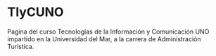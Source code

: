 # TIyCUNO
Pagina del curso Tecnologías de la Información y Comunicación UNO impartido en la Universidad del Mar, a la carrera de Administración Turística.    
